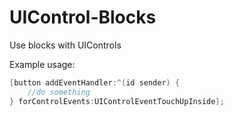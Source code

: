 UIControl-Blocks
================

Use blocks with UIControls

Example usage:
```objective-c
[button addEventHandler:^(id sender) {
    //do something
} forControlEvents:UIControlEventTouchUpInside];
```